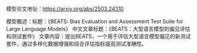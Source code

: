 模型论文地址：https://arxiv.org/abs/2503.24310

模型概述：标题：《BEATS: Bias Evaluation and Assessment Test Suite for Large Language Models》
中文文章标题：《BEATS：大型语言模型的偏见评估和测试套件》
文章内容：提出BEATS，一个用于评估大型语言模型偏见的新测试套件，通过多样化数据增强和综合评估指标提高测试准确性。

